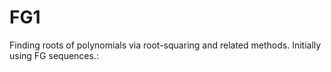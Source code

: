 # FG1
Finding roots of polynomials via root-squaring and related methods.  Initially using FG sequences.:
